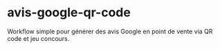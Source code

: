 # avis-google-qr-code
Workflow simple pour générer des avis Google en point de vente via QR code et jeu concours.
